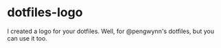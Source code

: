 # dotfiles-logo
I created a logo for your dotfiles. Well, for @pengwynn's dotfiles, but you can use it too.
